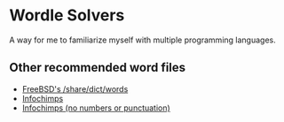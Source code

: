 # Wordle Solvers

A way for me to familiarize myself with multiple programming languages.

## Other recommended word files

- [FreeBSD's /share/dict/words](https://svnweb.freebsd.org/csrg/share/dict/words?revision=61569&view=markup)
- [Infochimps](https://github.com/dwyl/english-words/blob/master/words.txt)
- [Infochimps (no numbers or punctuation)](https://github.com/dwyl/english-words/blob/master/words_alpha.txt)

